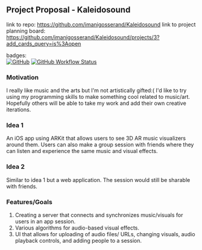 Project Proposal - Kaleidosound
----------------

link to repo: https://github.com/imanigosserand/Kaleidosound
link to project planning board: https://github.com/imanigosserand/Kaleidosound/projects/3?add_cards_query=is%3Aopen

badges: <br>
[![GitHub](https://img.shields.io/github/license/imanigosserand/kaleidosound)](https://github.com/imanigosserand/Kaleidosound/blob/master/LICENSE) [![GitHub Workflow Status](https://img.shields.io/github/workflow/status/imanigosserand/Kaleidosound/Node.js%20CI)](https://github.com/imanigosserand/Kaleidosound/actions)<br>

### Motivation
I really like music and the arts but I'm not artistically gifted:( I'd like to try using my programming skills to make something cool related to music/art. 
Hopefully others will be able to take my work and add their own creative iterations.

### Idea 1
An iOS app using ARKit that allows users to see 3D AR music visualizers around them. Users can also make a group session with friends where they can listen and experience the same music and visual effects.

### Idea 2
Similar to idea 1 but a web application. The session would still be sharable with friends. 

### Features/Goals
1. Creating a server that connects and synchronizes music/visuals for users in an app session.
2. Various algorithms for audio-based visual effects.
3. UI that allows for uploading of audio files/ URLs, changing visuals, audio playback controls, and adding people to a session. 
